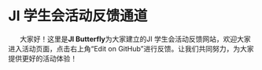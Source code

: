 # JI 学生会活动反馈通道

      大家好！这里是**JI Butterfly**为大家建立的JI 学生会活动反馈网站，欢迎大家进入活动页面，点击右上角“Edit on GitHub”进行反馈。让我们共同努力，为大家提供更好的活动体验！

